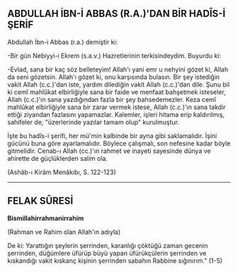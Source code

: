 ## ABDULLAH İBN-İ ABBAS (R.A.)'DAN BİR HADÎS-İ ŞERİF

Abdullah İbn-i Abbas (r.a.) demiştir ki:

-Bir gün Nebiyyi-i Ekrem (s.a.v.) Hazretleri­nin terkisindeydim. Buyurdu ki:

-Evlad, sana bir kaç söz belleteyim! Allah'ı yani emr u nehyini gözet ki, Allah da seni gözet­sin. Allah'ı gözet ki, onu karşısında bulasın. Bir şey istediğin vakit Allah (c.c.)'dan iste, yardım dilediğin vakit Allah (c.c.)'dan dile. Şunu bil ki cemî mahlûkat elbirliğiyle sana bir faide ve menfaat bahşetmek isteseler, Allah (c.c.)'ın sana yazdığından fazla bir şey bahsedemezler. Keza cemî mahlûkat elbirliğiyle sana bir zarar vermek istese, Allah (c.c.)'ın sana takdir ettiği ziyandan fazlasını yapamazlar. Kalemler, işleri hitama erip kaldırılmış, sahifeler de, "üzerlerinde yazı­lar tamam olup" kurulmuştur.

İşte bu hadîs-i şerifi, her mü'min kalbinde bir ayna gibi saklamalıdır. İşini gücünü buna göre ayarlamalıdır. Böylece çalışmalı, son nefesine ka­dar böyle gitmelidir. Cenab-ı Allah (cc.)'ın rahmet ve inayeti sayesinde dünya ve ahirette de güçlük­lerden salim ola.

(Ashâb-ı Kirâm Menâkıbı, S. 122-123)

<hr>

## FELAK SÛRESİ

**Bismillahirrahmanirrahim**

(Rahman ve Rahim olan Allah'ın adıyla)

De ki: Yarattığın şeylerin şerrinden, karanlığı çöktüğü zaman gecenin şerrinden, düğümlere üfürüp büyü yapan üfürükçülerin şerrinden ve kıskandığı vakit kıskanç kişinin şerrinden sabahın Rabbine sığınırım." (1-5)
